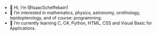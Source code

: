 - 👋 Hi, I’m @IsaacScheffebain1
- 👀 I’m interested in mathematics, physics, astronomy, ornithology, lepidopterology, and of course: programming.
- 🌱 I’m currently learning C, C#, Python, HTML, CSS and Visual Basic for Applications.

<!---
IsaacScheffebain1/IsaacScheffebain1 is a ✨ special ✨ repository because its `README.md` (this file) appears on your GitHub profile.
You can click the Preview link to take a look at your changes.
--->
